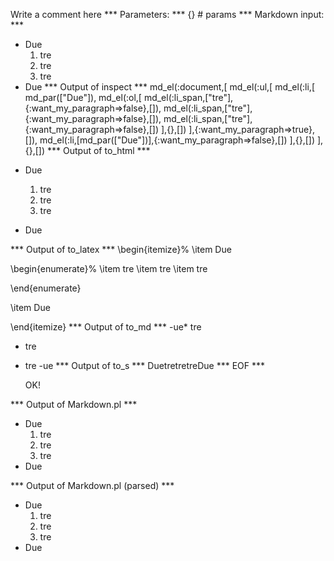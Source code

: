 Write a comment here
*** Parameters: ***
{} # params 
*** Markdown input: ***
- Due
  1. tre
  1. tre
  1. tre
- Due
*** Output of inspect ***
md_el(:document,[
	md_el(:ul,[
		md_el(:li,[
			md_par(["Due"]),
			md_el(:ol,[
				md_el(:li_span,["tre"],{:want_my_paragraph=>false},[]),
				md_el(:li_span,["tre"],{:want_my_paragraph=>false},[]),
				md_el(:li_span,["tre"],{:want_my_paragraph=>false},[])
			],{},[])
		],{:want_my_paragraph=>true},[]),
		md_el(:li,[md_par(["Due"])],{:want_my_paragraph=>false},[])
	],{},[])
],{},[])
*** Output of to_html ***
<ul>
<li>
<p>Due</p>

<ol>
<li>tre</li>

<li>tre</li>

<li>tre</li>
</ol>
</li>

<li>
<p>Due</p>
</li>
</ul>
*** Output of to_latex ***
\begin{itemize}%
\item Due

\begin{enumerate}%
\item tre
\item tre
\item tre

\end{enumerate}

\item Due



\end{itemize}
*** Output of to_md ***
-ue* tre
* tre
* tre
-ue
*** Output of to_s ***
DuetretretreDue
*** EOF ***



	OK!



*** Output of Markdown.pl ***
<ul>
<li>Due
<ol>
<li>tre</li>
<li>tre</li>
<li>tre</li>
</ol></li>
<li>Due</li>
</ul>

*** Output of Markdown.pl (parsed) ***
<div>
 <ul>
  <li>
   Due 
   <ol>
    <li>
     tre
    </li>
    <li>
     tre
    </li>
    <li>
     tre
    </li>
   </ol>
  </li>
  <li>
   Due
  </li>
 </ul>
</div>
